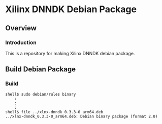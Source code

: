 Xilinx DNNDK Debian Package
====================================================================================

Overview
------------------------------------------------------------------------------------

### Introduction

This is a repository for making Xilinx DNNDK debian package.

Build Debian Package
------------------------------------------------------------------------------------

### Build

```console
shell$ sudo debian/rules binary
    :
    :
    :
shell$ file ../xlnx-dnndk_0.3.3-0_arm64.deb
../xlnx-dnndk_0.3.3-0_arm64.deb: Debian binary package (format 2.0)
```

